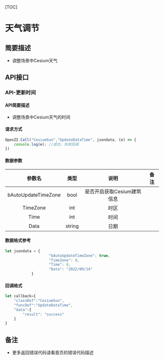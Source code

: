 [TOC]
# 天气调节
## 简要描述
- 调整场景中Cesium天气
## API接口
### API-更新时间
#### API简要描述
- 调整场景中Cesium天气的时间
#### 请求方式
``` js
OpenZI.Call("CesiumSun","UpdateDataTime", jsondata, (e) => {
    console.log(e); //成功、失败回调
})
```
#### 数据参数
|       参数名        |  类型  |            说明            | 备注 |
| :-----------------: | :----: | :------------------------: | :--: |
| bAutoUpdateTimeZone |  bool  | 是否开启获取Cesium建筑信息 |      |
|      TimeZone       |  int   |            时区            |      |
|        Time         |  int   |            时间            |      |
|        Data         | string |            日期            |      |
#### 数据格式参考
``` js
let jsondata = {
                    "bAutoUpdateTimeZone": true,
                    "TimeZone": 8,
                    "Time": 8,
                    "Data": "2022/09/14"
          	}
```
#### 回调格式
``` js
let callback={
    "classDef":"CesiumSun",
    "funcDef":"UpdateDataTime",
    "data":{
		"result": "success"
    }
}
```
## 备注
- 更多返回错误代码请看首页的错误代码描述